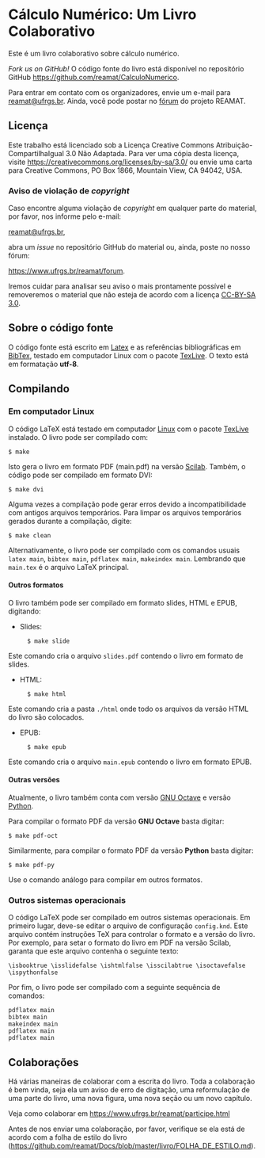 # Cálculo Numérico: Um Livro Colaborativo

Este é um livro colaborativo sobre cálculo numérico.

_Fork us on GitHub!_ O código fonte do livro está disponível no repositório GitHub https://github.com/reamat/CalculoNumerico.

Para entrar em contato com os organizadores, envie um e-mail para reamat@ufrgs.br. Ainda, você pode postar no [fórum](https://www.ufrgs.br/reamat/forum.html) do projeto REAMAT.

## Licença

Este trabalho está licenciado sob a Licença Creative Commons Atribuição-CompartilhaIgual 3.0 Não Adaptada. Para ver uma cópia desta licença, visite <https://creativecommons.org/licenses/by-sa/3.0/> ou envie uma carta para Creative Commons, PO Box 1866, Mountain View, CA 94042, USA.

### Aviso de violação de _copyright_

Caso encontre alguma violação de _copyright_ em qualquer parte do material, por favor, nos informe pelo e-mail:

reamat@ufrgs.br,

abra um _issue_ no repositório GitHub do material ou, ainda, poste no nosso fórum:

https://www.ufrgs.br/reamat/forum.

Iremos cuidar para analisar seu aviso o mais prontamente possível e removeremos o material que não esteja de acordo com a licença [CC-BY-SA 3.0](https://creativecommons.org/licenses/by-sa/3.0/).


## Sobre o código fonte

O código fonte está escrito em [Latex](https://latex-project.org/) e as referências bibliográficas em [BibTex](http://www.bibtex.org/), testado em computador Linux com o pacote [TexLive](http://www.tug.org/texlive/). O texto está em formatação **utf-8**.

## Compilando

### Em computador Linux

O código LaTeX está testado em computador [Linux](https://pt.wikipedia.org/wiki/Linux) com o pacote [TexLive](https://www.tug.org/texlive/) instalado. O livro pode ser compilado com:

    $ make

Isto gera o livro em formato PDF (main.pdf) na versão [Scilab](http://www.scilab.org/). Também, o código pode ser compilado em formato DVI:

    $ make dvi

Alguma vezes a compilação pode gerar erros devido a incompatibilidade com antigos arquivos temporários. Para limpar os arquivos temporários gerados durante a compilação, digite:

    $ make clean

Alternativamente, o livro pode ser compilado com os comandos usuais `latex main`, `bibtex main`, `pdflatex main`, `makeindex main`. Lembrando que `main.tex` é o arquivo LaTeX principal.

#### Outros formatos

O livro também pode ser compilado em formato slides, HTML e EPUB, digitando:

- Slides:

		$ make slide

Este comando cria o arquivo `slides.pdf` contendo o livro em formato de slides.

- HTML:

		$ make html

Este comando cria a pasta `./html` onde todo os arquivos da versão HTML do livro são colocados.

- EPUB:

		$ make epub

Este comando cria o arquivo `main.epub` contendo o livro em formato EPUB.

#### Outras versões

Atualmente, o livro também conta com versão [GNU Octave](https://www.gnu.org/software/octave/) e versão [Python](https://www.python.org/).

Para compilar o formato PDF da versão **GNU Octave** basta digitar:

    $ make pdf-oct

Similarmente, para compilar o formato PDF da versão **Python** basta digitar:

    $ make pdf-py

Use o comando análogo para compilar em outros formatos.

### Outros sistemas operacionais

O código LaTeX pode ser compilado em outros sistemas operacionais. Em primeiro lugar, deve-se editar o arquivo de configuração `config.knd`. Este arquivo contém instruções TeX para controlar o formato e a versão do livro. Por exemplo, para setar o formato do livro em PDF na versão Scilab, garanta que este arquivo contenha o seguinte texto:

    \isbooktrue \isslidefalse \ishtmlfalse \isscilabtrue \isoctavefalse \ispythonfalse

Por fim, o livro pode ser compilado com a seguinte sequência de comandos:

    pdflatex main
    bibtex main
    makeindex main
    pdflatex main
    pdflatex main


## Colaborações

Há várias maneiras de colaborar com a escrita do livro. Toda a colaboração é bem vinda, seja ela um aviso de erro de digitação, uma reformulação de uma parte do livro, uma nova figura, uma nova seção ou um novo capítulo.

Veja como colaborar em https://www.ufrgs.br/reamat/participe.html

Antes de nos enviar uma colaboração, por favor, verifique se ela está de acordo com a folha de estilo do livro (https://github.com/reamat/Docs/blob/master/livro/FOLHA_DE_ESTILO.md).
